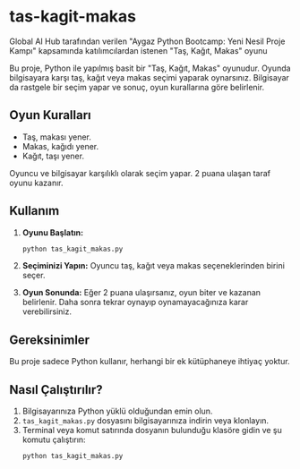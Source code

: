 # tas-kagit-makas
Global AI Hub tarafından verilen "Aygaz Python Bootcamp: Yeni Nesil Proje Kampı" kapsamında katılımcılardan istenen "Taş, Kağıt, Makas" oyunu

Bu proje, Python ile yapılmış basit bir "Taş, Kağıt, Makas" oyunudur. Oyunda bilgisayara karşı taş, kağıt veya makas seçimi yaparak oynarsınız. Bilgisayar da rastgele bir seçim yapar ve sonuç, oyun kurallarına göre belirlenir.

## Oyun Kuralları

- Taş, makası yener.
- Makas, kağıdı yener.
- Kağıt, taşı yener.

Oyuncu ve bilgisayar karşılıklı olarak seçim yapar. 2 puana ulaşan taraf oyunu kazanır.

## Kullanım

1. **Oyunu Başlatın:** 
    ```bash
    python tas_kagit_makas.py
    ```
2. **Seçiminizi Yapın:**
    Oyuncu taş, kağıt veya makas seçeneklerinden birini seçer.

3. **Oyun Sonunda:**
    Eğer 2 puana ulaşırsanız, oyun biter ve kazanan belirlenir. Daha sonra tekrar oynayıp oynamayacağınıza karar verebilirsiniz.

## Gereksinimler

Bu proje sadece Python kullanır, herhangi bir ek kütüphaneye ihtiyaç yoktur.

## Nasıl Çalıştırılır?

1. Bilgisayarınıza Python yüklü olduğundan emin olun.
2. `tas_kagit_makas.py` dosyasını bilgisayarınıza indirin veya klonlayın.
3. Terminal veya komut satırında dosyanın bulunduğu klasöre gidin ve şu komutu çalıştırın:
    ```bash
    python tas_kagit_makas.py
    ```
